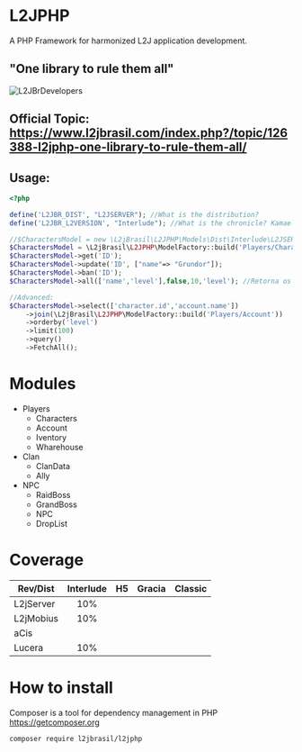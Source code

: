 # L2JPHP

A PHP Framework for harmonized L2J application development.

## "One library to rule them all"


![L2JBrDevelopers](http://i.imgur.com/bhBwp7U.jpg "Desenvolvido por Macacos altamente treinados")


## Official Topic: https://www.l2jbrasil.com/index.php?/topic/126388-l2jphp-one-library-to-rule-them-all/



## Usage: 

```php
<?php

define('L2JBR_DIST', "L2JSERVER"); //What is the distribution?
define('L2JBR_L2VERSION', "Interlude"); //What is the chronicle? Kamael, God, Classic, any generec name.

//$CharactersModel = new \L2jBrasil\L2JPHP\Models\Dist\Interlude\L2JSERVER\Players\Characters(); //Compatible only with L2JSERVER databases
$CharactersModel = \L2jBrasil\L2JPHP\ModelFactory::build('Players/Characters'); //Compatible for all suported modules
$CharactersModel->get('ID');
$CharactersModel->update('ID', ["name"=> "Grundor"]);
$CharactersModel->ban('ID');
$CharactersModel->all(['name','level'],false,10,'level'); //Retorna os 10 personagens com maior level.

//Advanced:
$CharactersModel->select(['character.id','account.name'])
    ->join(\L2jBrasil\L2JPHP\ModelFactory::build('Players/Account'))
    ->orderby('level')
    ->limit(100)
    ->query()
    ->FetchAll();


```
# Modules

* Players
  * Characters
  * Account
  * Iventory
  * Wharehouse
* Clan
  * ClanData
  * Ally
* NPC
  * RaidBoss
  * GrandBoss
  * NPC
  * DropList
# Coverage

| Rev/Dist      | Interlude | H5  |Gracia|Classic|
| ------------- |:---------:|:---:|:----:|:-----:|
| L2jServer      |10%|  | | |
| L2jMobius      |10%| | | |
| aCis | | | | |
| Lucera |10%| | | |


# How to install
Composer is a tool for dependency management in PHP https://getcomposer.org


```
composer require l2jbrasil/l2jphp
```


